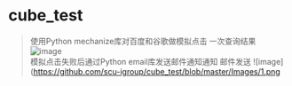 # cube_test
>使用Python mechanize库对百度和谷歌做模拟点击
一次查询结果
![image](https://github.com/scu-igroup/cube_test/blob/master/Images/1.png)  
>模拟点击失败后通过Python email库发送邮件通知通知
邮件发送
![image](https://github.com/scu-igroup/cube_test/blob/master/Images/1.png  
